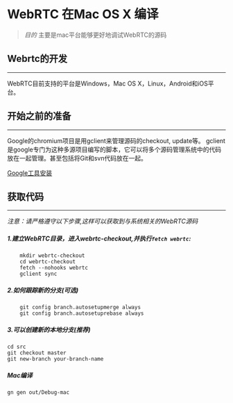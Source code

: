 # WebRTC 在Mac OS X 编译

>*目的*
主要是mac平台能够更好地调试WebRTC的源码

## Webrtc的开发
- - -
WebRTC目前支持的平台是Windows，Mac OS X，Linux，Android和iOS平台。

## 开始之前的准备
- - -

Google的chromium项目是用gclient来管理源码的checkout, update等。 gclient是google专门为这种多源项目编写的脚本，它可以将多个源码管理系统中的代码放在一起管理。甚至包括将Git和svn代码放在一起。

[Google工具安装](https://webrtc.org/native-code/development/prerequisite-sw/)

## 获取代码
- - -
*注意：请严格遵守以下步骤,这样可以获取到与系统相关的WebRTC源码*

##### 1.建立WebRTC目录，进入webrtc-checkout,并执行`fetch webrtc`:
```
	mkdir webrtc-checkout
	cd webrtc-checkout
	fetch --nohooks webrtc
	gclient sync
```
##### 2.如何跟踪新的分支(可选)
```
	git config branch.autosetupmerge always
	git config branch.autosetuprebase always
```
##### 3.可以创建新的本地分支(推荐)
```
cd src
git checkout master
git new-branch your-branch-name
```

##### Mac编译
```
gn gen out/Debug-mac
```


